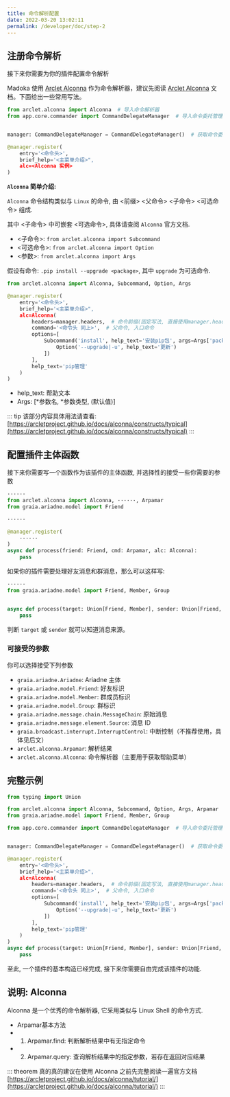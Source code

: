 ```yaml
---
title: 命令解析配置
date: 2022-03-20 13:02:11
permalink: /developer/doc/step-2
---
```


## 注册命令解析

接下来你需要为你的插件配置命令解析

Madoka 使用 [Arclet Alconna](https://arcletproject.github.io/docs/alconna/tutorial/) 作为命令解析器，建议先阅读 [Arclet Alconna](https://arcletproject.github.io/docs/alconna/tutorial/) 文档。下面给出一些常用写法。

``` python
from arclet.alconna import Alconna  # 导入命令解析器
from app.core.commander import CommandDelegateManager  # 导入命令委托管理器


manager: CommandDelegateManager = CommandDelegateManager()  # 获取命令委托管理器实例

@manager.register(
    entry='<命令头>',
    brief_help='<主菜单介绍>",
    alc=<Alconna 实例>
)
```

**`Alconna` 简单介绍:**

`Alconna` 命令结构类似与 `Linux` 的命令, 由 <前缀> <父命令> <子命令> <可选命令> 组成.

其中 <子命令> 中可嵌套 <可选命令>, 具体请查阅 `Alconna` 官方文档.

- <子命令>: `from arclet.alconna import Subcommand`
- <可选命令>: `from arclet.alconna import Option`
- <参数>: `from arclet.alconna import Args`

假设有命令: `.pip install --upgrade <package>`, 其中 `upgrade` 为可选命令.

``` python
from arclet.alconna import Alconna, Subcommand, Option, Args

@manager.register(
    entry='<命令头>',
    brief_help='<主菜单介绍>",
    alc=Alconna(
        headers=manager.headers,  # 命令前缀(固定写法, 直接使用manager.headers)
        command='<命令头 同上>',  # 父命令, 入口命令
        options=[
            Subcommand('install', help_text='安装pip包', args=Args['package', str], options[
                Option('--upgrade|-u', help_text='更新')
            ])
        ],
        help_text='pip管理'
    )
)
```

- help_text: 帮助文本
- Args: [*参数名, *参数类型, (默认值)]

::: tip
该部分内容具体用法请查看: [https://arcletproject.github.io/docs/alconna/constructs/typical](https://arcletproject.github.io/docs/alconna/constructs/typical)
:::

## 配置插件主体函数

接下来你需要写一个函数作为该插件的主体函数, 并选择性的接受一些你需要的参数

``` python
······
from arclet.alconna import Alconna, ······, Arpamar
from graia.ariadne.model import Friend

······

@manager.register(
    ······
)
async def process(friend: Friend, cmd: Arpamar, alc: Alconna):
    pass
```

如果你的插件需要处理好友消息和群消息，那么可以这样写:

``` python
······
from graia.ariadne.model import Friend, Member, Group


async def process(target: Union[Friend, Member], sender: Union[Friend, Group], ······):
    pass
```

判断 `target` 或 `sender` 就可以知道消息来源。

### 可接受的参数

你可以选择接受下列参数

- `graia.ariadne.Ariadne`: Ariadne 主体
- `graia.ariadne.model.Friend`: 好友标识
- `graia.ariadne.model.Member`: 群成员标识
- `graia.ariadne.model.Group`: 群标识
- `graia.ariadne.message.chain.MessageChain`: 原始消息
- `graia.ariadne.message.element.Source`: 消息 ID
- `graia.broadcast.interrupt.InterruptControl`: 中断控制（不推荐使用，具体见后文）
- `arclet.alconna.Arpamar`: 解析结果
- `arclet.alconna.Alconna`: 命令解析器（主要用于获取帮助菜单）

    
## 完整示例

``` python
from typing import Union

from arclet.alconna import Alconna, Subcommand, Option, Args, Arpamar
from graia.ariadne.model import Friend, Member, Group

from app.core.commander import CommandDelegateManager  # 导入命令委托管理器


manager: CommandDelegateManager = CommandDelegateManager()  # 获取命令委托管理器实例

@manager.register(
    entry='<命令头>',
    brief_help='<主菜单介绍>",
    alc=Alconna(
        headers=manager.headers,  # 命令前缀(固定写法, 直接使用manager.headers)
        command='<命令头 同上>',  # 父命令, 入口命令
        options=[
            Subcommand('install', help_text='安装pip包', args=Args['package', str], options[
                Option('--upgrade|-u', help_text='更新')
            ])
        ],
        help_text='pip管理'
    )
)
async def process(target: Union[Friend, Member], sender: Union[Friend, Group], cmd: Arpamar, alc: Alconna):
    pass
```

至此, 一个插件的基本构造已经完成, 接下来你需要自由完成该插件的功能.


## 说明: Alconna

Alconna 是一个优秀的命令解析器, 它采用类似与 Linux Shell 的命令方式.

- Arpamar基本方法
- 1. Arpamar.find: 判断解析结果中有无指定命令
- 2. Arpamar.query: 查询解析结果中的指定参数，若存在返回对应结果

::: theorem 真的真的建议在使用 Alconna 之前先完整阅读一遍官方文档
[https://arcletproject.github.io/docs/alconna/tutorial/](https://arcletproject.github.io/docs/alconna/tutorial/)
:::